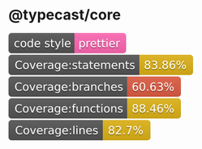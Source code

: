 # @typecast/core

![code style: prettier](./badges/badge-prettier.svg?sanitize=true) ![code coverage statements](./badges/badge-statements.svg?sanitize=true) ![code coverage branches](./badges/badge-branches.svg?sanitize=true) ![code coverage functions](./badges/badge-functions.svg?sanitize=true) ![code coverage functions](./badges/badge-lines.svg?sanitize=true)
